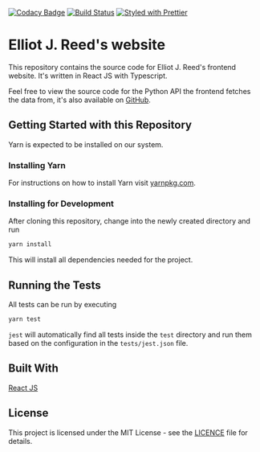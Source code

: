 [![Codacy Badge](https://api.codacy.com/project/badge/Grade/3afe296f072948fbb1e59e4c6ff2547e)](https://app.codacy.com/app/elliotjreed/www.elliotjreed.com?utm_source=github.com&utm_medium=referral&utm_content=elliotjreed/www.elliotjreed.com&utm_campaign=Badge_Grade_Dashboard)
[![Build Status](https://travis-ci.org/elliotjreed/www.elliotjreed.com.svg?branch=master)](https://travis-ci.org/elliotjreed/www.elliotjreed.com) [![Styled with Prettier](https://img.shields.io/badge/styled_with-prettier-ff69b4.svg)](https://github.com/prettier/prettier)

# Elliot J. Reed's website

This repository contains the source code for Elliot J. Reed's frontend website. It's written in React JS with Typescript.

Feel free to view the source code for the Python API the frontend fetches the data from, it's also available on [GitHub](https://github.com/elliotjreed).

## Getting Started with this Repository

Yarn is expected to be installed on our system.

### Installing Yarn

For instructions on how to install Yarn visit [yarnpkg.com](https://yarnpkg.com/lang/en/docs/install).

### Installing for Development

After cloning this repository, change into the newly created directory and run

```bash
yarn install
```

This will install all dependencies needed for the project.

## Running the Tests

All tests can be run by executing

```bash
yarn test
```

`jest` will automatically find all tests inside the `test` directory and run them based on the configuration in the `tests/jest.json` file.

## Built With

[React JS](https://reactjs.org/)

## License

This project is licensed under the MIT License - see the [LICENCE](LICENSE) file for details.
